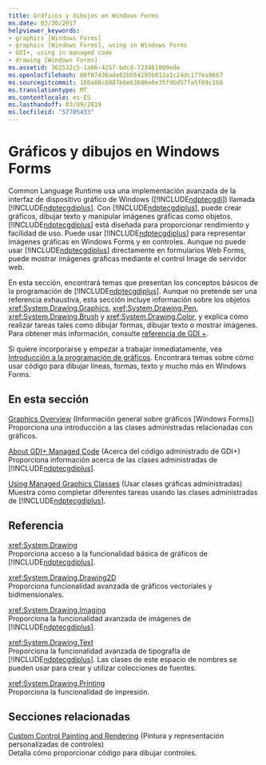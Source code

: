 ```yaml
---
title: Gráficos y dibujos en Windows Forms
ms.date: 03/30/2017
helpviewer_keywords:
- graphics [Windows Forms]
- graphics [Windows Forms], using in Windows Forms
- GDI+, using in managed code
- drawing [Windows Forms]
ms.assetid: 362532c5-1a06-4257-bdc8-723461009ede
ms.openlocfilehash: 08f87436ade62bb54295b012a1c24dc177ea9667
ms.sourcegitcommit: 160a88c8087b0e63606e6e35f9bd57fa5f69c168
ms.translationtype: MT
ms.contentlocale: es-ES
ms.lasthandoff: 03/09/2019
ms.locfileid: "57705433"
---
```

# <a name="graphics-and-drawing-in-windows-forms"></a>Gráficos y dibujos en Windows Forms
Common Language Runtime usa una implementación avanzada de la interfaz de dispositivo gráfico de Windows ([!INCLUDE[ndptecgdi](../../../../includes/ndptecgdi-md.md)]) llamada [!INCLUDE[ndptecgdiplus](../../../../includes/ndptecgdiplus-md.md)]. Con [!INCLUDE[ndptecgdiplus](../../../../includes/ndptecgdiplus-md.md)], puede crear gráficos, dibujar texto y manipular imágenes gráficas como objetos. [!INCLUDE[ndptecgdiplus](../../../../includes/ndptecgdiplus-md.md)] está diseñada para proporcionar rendimiento y facilidad de uso. Puede usar [!INCLUDE[ndptecgdiplus](../../../../includes/ndptecgdiplus-md.md)] para representar imágenes gráficas en Windows Forms y en controles. Aunque no puede usar [!INCLUDE[ndptecgdiplus](../../../../includes/ndptecgdiplus-md.md)] directamente en formularios Web Forms, puede mostrar imágenes gráficas mediante el control Image de servidor web.  
  
 En esta sección, encontrará temas que presentan los conceptos básicos de la programación de [!INCLUDE[ndptecgdiplus](../../../../includes/ndptecgdiplus-md.md)]. Aunque no pretende ser una referencia exhaustiva, esta sección incluye información sobre los objetos <xref:System.Drawing.Graphics>, <xref:System.Drawing.Pen>, <xref:System.Drawing.Brush> y <xref:System.Drawing.Color>, y explica cómo realizar tareas tales como dibujar formas, dibujar texto o mostrar imágenes. Para obtener más información, consulte [referencia de GDI +](/windows/desktop/gdiplus/-gdiplus-class-gdi-reference).  
  
 Si quiere incorporarse y empezar a trabajar inmediatamente, vea [Introducción a la programación de gráficos](getting-started-with-graphics-programming.md). Encontrará temas sobre cómo usar código para dibujar líneas, formas, texto y mucho más en Windows Forms.  
  
## <a name="in-this-section"></a>En esta sección  
 [Graphics Overview](graphics-overview-windows-forms.md) (Información general sobre gráficos [Windows Forms])  
 Proporciona una introducción a las clases administradas relacionadas con gráficos.  
  
 [About GDI+ Managed Code](about-gdi-managed-code.md) (Acerca del código administrado de GDI+)  
 Proporciona información acerca de las clases administradas de [!INCLUDE[ndptecgdiplus](../../../../includes/ndptecgdiplus-md.md)].  
  
 [Using Managed Graphics Classes](using-managed-graphics-classes.md) (Usar clases gráficas administradas)  
 Muestra cómo completar diferentes tareas usando las clases administradas de [!INCLUDE[ndptecgdiplus](../../../../includes/ndptecgdiplus-md.md)].  
  
## <a name="reference"></a>Referencia  
 <xref:System.Drawing>  
 Proporciona acceso a la funcionalidad básica de gráficos de [!INCLUDE[ndptecgdiplus](../../../../includes/ndptecgdiplus-md.md)].  
  
 <xref:System.Drawing.Drawing2D>  
 Proporciona funcionalidad avanzada de gráficos vectoriales y bidimensionales.  
  
 <xref:System.Drawing.Imaging>  
 Proporciona la funcionalidad avanzada de imágenes de [!INCLUDE[ndptecgdiplus](../../../../includes/ndptecgdiplus-md.md)].  
  
 <xref:System.Drawing.Text>  
 Proporciona la funcionalidad avanzada de tipografía de [!INCLUDE[ndptecgdiplus](../../../../includes/ndptecgdiplus-md.md)]. Las clases de este espacio de nombres se pueden usar para crear y utilizar colecciones de fuentes.  
  
 <xref:System.Drawing.Printing>  
 Proporciona la funcionalidad de impresión.  
  
## <a name="related-sections"></a>Secciones relacionadas  
 [Custom Control Painting and Rendering](../controls/custom-control-painting-and-rendering.md) (Pintura y representación personalizadas de controles)  
 Detalla cómo proporcionar código para dibujar controles.
